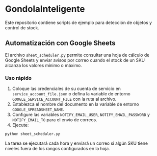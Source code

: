 # GondolaInteligente

Este repositorio contiene scripts de ejemplo para detección de objetos y control de stock.

## Automatización con Google Sheets

El archivo `sheet_scheduler.py` permite consultar una hoja de cálculo de Google Sheets y enviar avisos por correo cuando el stock de un SKU alcanza los valores mínimo o máximo.

### Uso rápido
1. Coloque las credenciales de su cuenta de servicio en `service_account_file.json` o defina la variable de entorno `GOOGLE_SERVICE_ACCOUNT_FILE` con la ruta al archivo.
2. Establezca el nombre del documento en la variable de entorno `GOOGLE_SPREADSHEET_NAME`.
3. Configure las variables `NOTIFY_EMAIL_USER`, `NOTIFY_EMAIL_PASSWORD` y `NOTIFY_EMAIL_TO` para el envío de correos.
4. Ejecute:

```bash
python sheet_scheduler.py
```

La tarea se ejecutará cada hora y enviará un correo si algún SKU tiene niveles fuera de los rangos configurados en la hoja.
